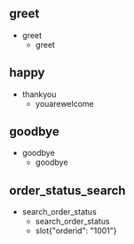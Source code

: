 ## greet
* greet
    - greet

## happy
* thankyou
    - youarewelcome

## goodbye
* goodbye
    - goodbye

## order_status_search
* search_order_status
    - search_order_status
    - slot{"orderid": "1001"}